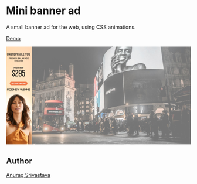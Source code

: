 # Mini banner ad

A small banner ad for the web, using CSS animations.

[Demo](https://envisagecyberart.in/projects/animations/ad/)

![Screenshot](Screenshot.jpg?raw=true)

## Author
[Anurag Srivastava](https://www.envisagecyberart.in)
